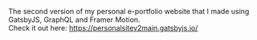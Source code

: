 The second version of my personal e-portfolio website that I made using GatsbyJS, GraphQL and Framer Motion.  
Check it out here: https://personalsitev2main.gatsbyjs.io/  


